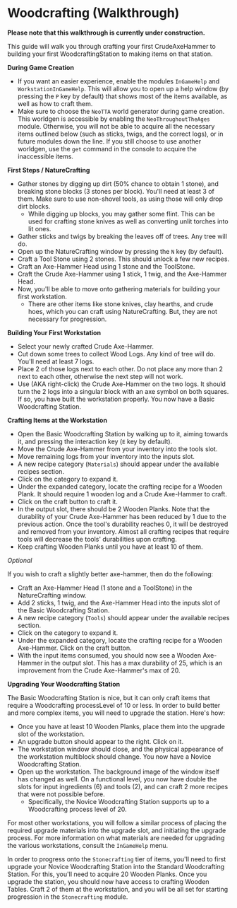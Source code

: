 Woodcrafting (Walkthrough)
============

**Please note that this walkthrough is currently under construction.**

This guide will walk you through crafting your first CrudeAxeHammer to building your first WoodcraftingStation to
making items on that station.

**During Game Creation**

* If you want an easier experience, enable the modules `InGameHelp` and `WorkstationInGameHelp`. This will allow you to
open up a help window (by pressing the `P` key by default) that shows most of the items available, as well as how to
craft them.
* Make sure to choose the `NeoTTA` world generator during game creation. This worldgen is accessible by enabling the
`NeoThroughoutTheAges` module. Otherwise, you will not be able to acquire all the necessary items outlined below (such
as sticks, twigs, and the correct logs), or in future modules down the line. If you still choose to use another worldgen,
use the `get` command in the console to acquire the inaccessible items.

**First Steps / NatureCrafting**

* Gather stones by digging up dirt (50% chance to obtain 1 stone), and breaking stone blocks (3 stones per block).
You'll need at least 3 of them. Make sure to use non-shovel tools, as using those will only drop dirt blocks.
    * While digging up blocks, you may gather some flint. This can be used for crafting stone knives as well as converting
    unlit torches into lit ones.
* Gather sticks and twigs by breaking the leaves off of trees. Any tree will do.
* Open up the NatureCrafting window by pressing the `N` key (by default).
* Craft a Tool Stone using 2 stones. This should unlock a few new recipes.
* Craft an Axe-Hammer Head using 1 stone and the ToolStone.
* Craft the Crude Axe-Hammer using 1 stick, 1 twig, and the Axe-Hammer Head.
* Now, you'll be able to move onto gathering materials for building your first workstation.
    * There are other items like stone knives, clay hearths, and crude hoes, which you can craft using NatureCrafting.
    But, they are not necessary for progression.

**Building Your First Workstation**

* Select your newly crafted Crude Axe-Hammer.
* Cut down some trees to collect Wood Logs. Any kind of tree will do. You'll need at least 7 logs.
* Place 2 of those logs next to each other. Do not place any more than 2 next to each other, otherwise the next step
will not work.
* Use (AKA right-click) the Crude Axe-Hammer on the two logs. It should turn the 2 logs into a singular block with an axe
symbol on both squares. If so, you have built the workstation properly. You now have a Basic Woodcrafting Station.

**Crafting Items at the Workstation**

* Open the Basic Woodcrafting Station by walking up to it, aiming towards it, and pressing the interaction key
(`E` key by default).
* Move the Crude Axe-Hammer from your inventory into the tools slot.
* Move remaining logs from your inventory into the inputs slot.
* A new recipe category (`Materials`) should appear under the available recipes section.
* Click on the category to expand it.
* Under the expanded category, locate the crafting recipe for a Wooden Plank. It should require 1 wooden log and a
Crude Axe-Hammer to craft.
* Click on the craft button to craft it.
* In the output slot, there should be 2 Wooden Planks. Note that the durability of your Crude Axe-Hammer has been
reduced by 1 due to the previous action. Once the tool's durability reaches 0, it will be destroyed and removed from
your inventory. Almost all crafting recipes that require tools will decrease the tools' durabilities upon crafting.
* Keep crafting Wooden Planks until you have at least 10 of them.

*Optional*

If you wish to craft a slightly better axe-hammer, then do the following:

* Craft an Axe-Hammer Head (1 stone and a ToolStone) in the NatureCrafting window.
* Add 2 sticks, 1 twig, and the Axe-Hammer Head into the inputs slot of the Basic Woodcrafting Station.
* A new recipe category (`Tools`) should appear under the available recipes section.
* Click on the category to expand it.
* Under the expanded category, locate the crafting recipe for a Wooden Axe-Hammer. Click on the craft button.
* With the input items consumed, you should now see a Wooden Axe-Hammer in the output slot. This has a max durability of
25, which is an improvement from the Crude Axe-Hammer's max of 20.

**Upgrading Your Woodcrafting Station**

The Basic Woodcrafting Station is nice, but it can only craft items that require a Woodcrafting processLevel of 10 or
less. In order to build better and more complex items, you will need to upgrade the station. Here's how:

* Once you have at least 10 Wooden Planks, place them into the upgrade slot of the workstation.
* An upgrade button should appear to the right. Click on it.
* The workstation window should close, and the physical appearance of the workstation multiblock should change. You now
have a Novice Woodcrafting Station.
* Open up the workstation. The background image of the window itself has changed as well. On a functional level, you now
have double the slots for input ingredients (6) and tools (2), and can craft 2 more recipes that were not possible before.
    * Specifically, the Novice Woodcrafting Station supports up to a Woodcrafting process level of 20.

For most other workstations, you will follow a similar process of placing the required upgrade materials into the
upgrade slot, and initiating the upgrade process. For more information on what materials are needed for upgrading the
various workstations, consult the `InGameHelp` menu.

In order to progress onto the `Stonecrafting` tier of items, you'll need to first upgrade your Novice Woodcrafting
Station into the Standard Woodcrafting Station. For this, you'll need to acquire 20 Wooden Planks. Once you upgrade the
station, you should now have access to crafting Wooden Tables. Craft 2 of them at the workstation, and you will be all
set for starting progression in the `Stonecrafting` module.